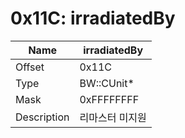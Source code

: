 # 0x11C: irradiatedBy

| Name | irradiatedBy |
| ----| ------------ |
| Offset | 0x11C |
| Type | BW::CUnit* |
| Mask | 0xFFFFFFFF |
| Description | 리마스터 미지원 |<br>

